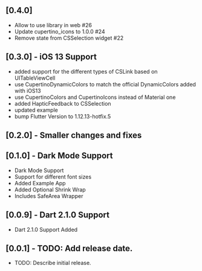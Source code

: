 ## [0.4.0]
* Allow to use library in web #26
* Update cupertino_icons to 1.0.0 #24
* Remove state from CSSelection widget #22

## [0.3.0] - iOS 13 Support

* added support for the different types of CSLink based on UITableViewCell
* use CupertinoDynamicColors to match the official DynamicColors added with iOS13
* use CupertinoColors and CupertinoIcons instead of Material one
* added HapticFeedback to CSSelection 
* updated example
* bump Flutter Version to 1.12.13-hotfix.5

## [0.2.0] - Smaller changes and fixes

## [0.1.0] - Dark Mode Support

* Dark Mode Support
* Support for different font sizes
* Added Example App
* Added Optional Shrink Wrap
* Includes SafeArea Wrapper

## [0.0.9] - Dart 2.1.0 Support

* Dart 2.1.0 Support Added

## [0.0.1] - TODO: Add release date.

* TODO: Describe initial release.
